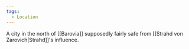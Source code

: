 ```yaml
---
tags:
  - Location
---
```

A city in the north of [[Barovia]] supposedly fairly safe from [[Strahd von Zarovich|Strahd]]'s influence.